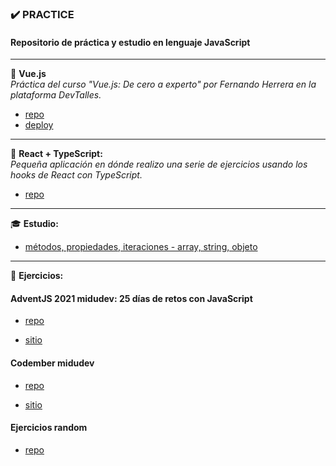 ### ✔️ PRACTICE

#### Repositorio de práctica y estudio en lenguaje JavaScript
<hr/>


📌 **Vue.js** <br/>
*Práctica del curso "Vue.js: De cero a experto" por Fernando Herrera en la plataforma DevTalles.*
- [repo](https://github.com/LuciaMeyer/PracticeJS/tree/main/Vue)<br/>
- [deploy](https://vue-poke-lm.netlify.app/)<br/>

<hr/>

📌 **React + TypeScript:** <br/>
*Pequeña aplicación en dónde realizo una serie de ejercicios usando los hooks de React con TypeScript.* 
- [repo](https://github.com/LuciaMeyer/PracticeJS/tree/main/React%20%2B%20TypeScript)<br/>

<hr/>

🎓 **Estudio:**

- [métodos, propiedades, iteraciones - array, string, objeto](https://github.com/LuciaMeyer/practice/tree/main/helpers)


<hr/>

📌 **Ejercicios:**

#### AdventJS 2021 midudev: 25 días de retos con JavaScript

- [repo](https://github.com/LuciaMeyer/practice/tree/main/adventJS_2021)

- [sitio](https://adventjs.dev/)

#### Codember midudev 

- [repo](https://github.com/LuciaMeyer/practice/tree/main/codember)

- [sitio](https://codember.dev/)

#### Ejercicios random

- [repo](https://github.com/LuciaMeyer/practice/tree/main/exercises_random)


